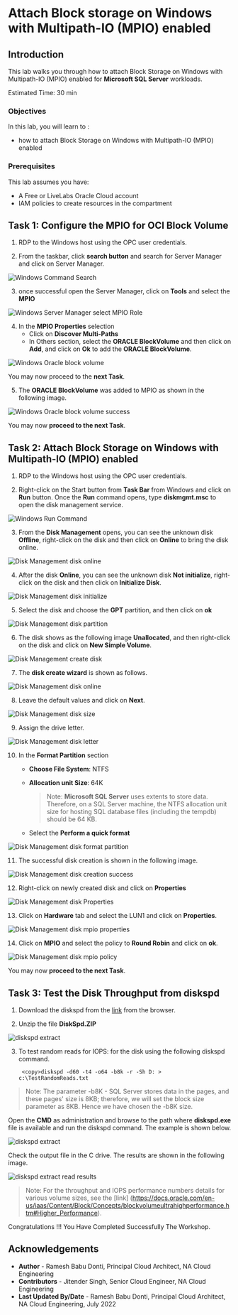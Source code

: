 # Attach Block storage on Windows with Multipath-IO (MPIO) enabled

## Introduction

This lab walks you through how to attach Block Storage on Windows with Multipath-IO (MPIO) enabled for **Microsoft SQL Server** workloads. 

Estimated Time:  30 min

### Objectives
In this lab, you will learn to :
* how to attach Block Storage on Windows with Multipath-IO (MPIO) enabled

### Prerequisites  

This lab assumes you have:
- A Free or LiveLabs Oracle Cloud account
- IAM policies to create resources in the compartment

## Task 1: Configure the MPIO for OCI Block Volume

1. RDP to the Windows host using the OPC user credentials.

2. From the taskbar, click **search button** and search for Server Manager and click on Server Manager.

  ![Windows Command Search](./images/windows-command-search.png "Windows Command Search")

3. once successful open the Server Manager, click on **Tools** and select the **MPIO**

  ![Windows Server Manager select MPIO Role](./images/servermangermpio.png "Windows Server Manager select MPIO Roleora")

4. In the **MPIO Properties** selection
    * Click on **Discover Multi-Paths**
    * In Others section, select the **ORACLE BlockVolume** and then click on **Add**, and click on **Ok** to add the **ORACLE BlockVolume**.

  ![Windows Oracle block volume](./images/oracleblockvloume.png "Windows Oracle block volume")

  You may now proceed to the **next Task**.

5. The **ORACLE BlockVolume** was added to MPIO as shown in the following image. 

  ![Windows Oracle block volume success](./images/mpiosuccess.png "Windows Oracle block volume success")

  You may now **proceed to the next Task**.

##  Task 2: Attach Block Storage on Windows with Multipath-IO (MPIO) enabled

1. RDP to the Windows host using the OPC user credentials.

2. Right-click on the Start button from **Task Bar** from Windows and click on **Run** button. Once the **Run** command opens, type **diskmgmt.msc** to open the disk management service. 

  ![Windows Run Command](./images/windows_run.png "Windows Run Command")

3. From the **Disk Management** opens, you can see the unknown disk **Offline**, right-click on the disk and then click on **Online** to bring the disk online. 

  ![Disk Management disk online](./images/diskonline.png "Disk Management disk online")

4. After the disk **Online**, you can see the unknown disk **Not initialize**, right-click on the disk and then click on **Initialize Disk**. 

  ![Disk Management disk initialize](./images/initiateddisk.png "Disk Management disk initialize")

5. Select the disk and choose the **GPT** partition, and then click on **ok**

  ![Disk Management disk partition](./images/diskpartition.png "Disk Management disk partition")

6. The disk shows as the following image **Unallocated**, and then right-click on the disk and click on **New Simple Volume**.
  
  ![Disk Management create disk](./images/createdisk.png "Disk Management create disk")

7. The **disk create wizard** is shown as follows. 

  ![Disk Management disk online](./images/diskcreatewelcome.png "Disk Management disk online")

8. Leave the default values and click on **Next**.

  ![Disk Management disk size](./images/disksize.png "Disk Management disk size")

9. Assign the drive letter. 

  ![Disk Management disk letter](./images/diskletter.png "Disk Management disk letter")

10. In the **Format Partition** section
    * **Choose File System**: NTFS
    * **Allocation unit Size**: 64K
      > Note: **Microsoft SQL Server** uses extents to store data. Therefore, on a SQL Server machine, the NTFS allocation unit size for hosting SQL database files (including the tempdb) should be 64 KB.

    * Select the **Perform a quick format**

  ![Disk Management disk format partition](./images/diskformatpartition.png "Disk Management disk format partition")

11. The successful disk creation is shown in the following image.

  ![Disk Management disk creation success](./images/diskcreationcomplete.png "Disk Management disk creation success")

12. Right-click on newly created disk and click on **Properties**

  ![Disk Management disk Properties](./images/diskproperties.png "Disk Management disk Properties")

13. Click on **Hardware** tab and select the LUN1 and click on **Properties**. 

  ![Disk Management disk mpio properties](./images/diskmpioproperties.png "Disk Management disk mpio properties")

14. Click on **MPIO** and select the policy to **Round Robin** and click on **ok**.

  ![Disk Management disk mpio policy](./images/mpiopolicy.png "Disk Management disk mpio policy")

  You may now **proceed to the next Task**.
  
##  Task 3: Test the Disk Throughput from diskspd

1. Download the diskspd from the [link](https://github.com/microsoft/diskspd/releases/download/v2.1/DiskSpd.ZIP) from the browser.

2. Unzip the file **DiskSpd.ZIP**

  ![diskspd extract](./images/diskspdextract.png "diskspd extract")

3. To test random reads for IOPS: for the disk using the following diskspd command. 

        <copy>diskspd -d60 -t4 -o64 -b8k -r -Sh D: > c:\TestRandomReads.txt

  > Note: The parameter -b8K - SQL Server stores data in the pages, and these pages' size is 8KB; therefore, we will set the block size parameter as 8KB. Hence we have chosen the -b8K size.

   Open the **CMD** as administration and browse to the path where **diskspd.exe** file is available and run the diskspd command. The example is shown below. 

  ![diskspd extract](./images/diskspdresults.png "diskspd extract")

  Check the output file in the C drive. The results are shown in the following image. 

  ![diskspd extract read results](./images/results.png "diskspd extract read results")

  > Note:  For the throughput and IOPS performance numbers details for various volume sizes, see the [link] (https://docs.oracle.com/en-us/iaas/Content/Block/Concepts/blockvolumeultrahighperformance.htm#Higher_Performance). 

  Congratulations !!! You Have Completed Successfully The Workshop. 

## Acknowledgements
* **Author** - Ramesh Babu Donti, Principal Cloud Architect, NA Cloud Engineering
* **Contributors** -  Jitender Singh, Senior Cloud Engineer, NA Cloud Engineering
* **Last Updated By/Date** - Ramesh Babu Donti, Principal Cloud Architect, NA Cloud Engineering, July 2022